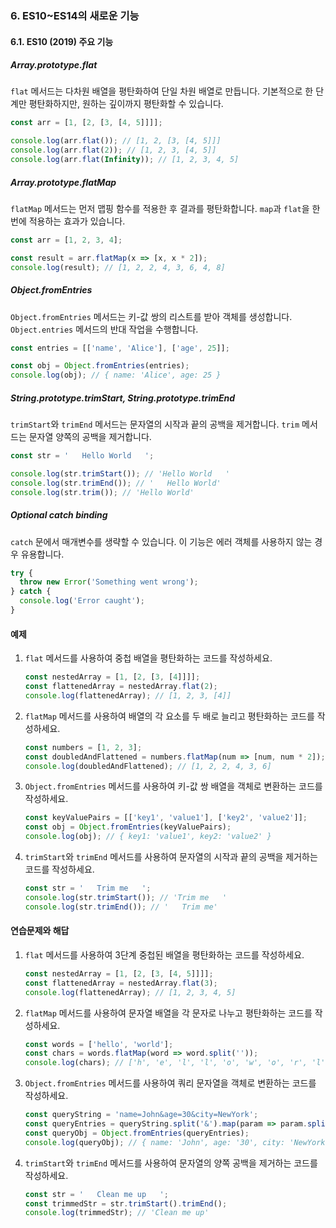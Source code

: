 ### 6. ES10~ES14의 새로운 기능

#### 6.1. ES10 (2019) 주요 기능

##### Array.prototype.flat

`flat` 메서드는 다차원 배열을 평탄화하여 단일 차원 배열로 만듭니다. 기본적으로 한 단계만 평탄화하지만, 원하는 깊이까지 평탄화할 수 있습니다.

```javascript
const arr = [1, [2, [3, [4, 5]]]];

console.log(arr.flat()); // [1, 2, [3, [4, 5]]]
console.log(arr.flat(2)); // [1, 2, 3, [4, 5]]
console.log(arr.flat(Infinity)); // [1, 2, 3, 4, 5]
```

##### Array.prototype.flatMap

`flatMap` 메서드는 먼저 맵핑 함수를 적용한 후 결과를 평탄화합니다. `map`과 `flat`을 한 번에 적용하는 효과가 있습니다.

```javascript
const arr = [1, 2, 3, 4];

const result = arr.flatMap(x => [x, x * 2]);
console.log(result); // [1, 2, 2, 4, 3, 6, 4, 8]
```

##### Object.fromEntries

`Object.fromEntries` 메서드는 키-값 쌍의 리스트를 받아 객체를 생성합니다. `Object.entries` 메서드의 반대 작업을 수행합니다.

```javascript
const entries = [['name', 'Alice'], ['age', 25]];

const obj = Object.fromEntries(entries);
console.log(obj); // { name: 'Alice', age: 25 }
```

##### String.prototype.trimStart, String.prototype.trimEnd

`trimStart`와 `trimEnd` 메서드는 문자열의 시작과 끝의 공백을 제거합니다. `trim` 메서드는 문자열 양쪽의 공백을 제거합니다.

```javascript
const str = '   Hello World   ';

console.log(str.trimStart()); // 'Hello World   '
console.log(str.trimEnd()); // '   Hello World'
console.log(str.trim()); // 'Hello World'
```

##### Optional catch binding

`catch` 문에서 매개변수를 생략할 수 있습니다. 이 기능은 에러 객체를 사용하지 않는 경우 유용합니다.

```javascript
try {
  throw new Error('Something went wrong');
} catch {
  console.log('Error caught');
}
```

#### 예제

1. `flat` 메서드를 사용하여 중첩 배열을 평탄화하는 코드를 작성하세요.
   ```javascript
   const nestedArray = [1, [2, [3, [4]]]];
   const flattenedArray = nestedArray.flat(2);
   console.log(flattenedArray); // [1, 2, 3, [4]]
   ```

2. `flatMap` 메서드를 사용하여 배열의 각 요소를 두 배로 늘리고 평탄화하는 코드를 작성하세요.
   ```javascript
   const numbers = [1, 2, 3];
   const doubledAndFlattened = numbers.flatMap(num => [num, num * 2]);
   console.log(doubledAndFlattened); // [1, 2, 2, 4, 3, 6]
   ```

3. `Object.fromEntries` 메서드를 사용하여 키-값 쌍 배열을 객체로 변환하는 코드를 작성하세요.
   ```javascript
   const keyValuePairs = [['key1', 'value1'], ['key2', 'value2']];
   const obj = Object.fromEntries(keyValuePairs);
   console.log(obj); // { key1: 'value1', key2: 'value2' }
   ```

4. `trimStart`와 `trimEnd` 메서드를 사용하여 문자열의 시작과 끝의 공백을 제거하는 코드를 작성하세요.
   ```javascript
   const str = '   Trim me   ';
   console.log(str.trimStart()); // 'Trim me   '
   console.log(str.trimEnd()); // '   Trim me'
   ```

#### 연습문제와 해답

1. `flat` 메서드를 사용하여 3단계 중첩된 배열을 평탄화하는 코드를 작성하세요.
   ```javascript
   const nestedArray = [1, [2, [3, [4, 5]]]];
   const flattenedArray = nestedArray.flat(3);
   console.log(flattenedArray); // [1, 2, 3, 4, 5]
   ```

2. `flatMap` 메서드를 사용하여 문자열 배열을 각 문자로 나누고 평탄화하는 코드를 작성하세요.
   ```javascript
   const words = ['hello', 'world'];
   const chars = words.flatMap(word => word.split(''));
   console.log(chars); // ['h', 'e', 'l', 'l', 'o', 'w', 'o', 'r', 'l', 'd']
   ```

3. `Object.fromEntries` 메서드를 사용하여 쿼리 문자열을 객체로 변환하는 코드를 작성하세요.
   ```javascript
   const queryString = 'name=John&age=30&city=NewYork';
   const queryEntries = queryString.split('&').map(param => param.split('='));
   const queryObj = Object.fromEntries(queryEntries);
   console.log(queryObj); // { name: 'John', age: '30', city: 'NewYork' }
   ```

4. `trimStart`와 `trimEnd` 메서드를 사용하여 문자열의 양쪽 공백을 제거하는 코드를 작성하세요.
   ```javascript
   const str = '   Clean me up   ';
   const trimmedStr = str.trimStart().trimEnd();
   console.log(trimmedStr); // 'Clean me up'
   ```
